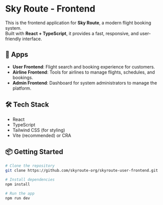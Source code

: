 # Sky Route - Frontend

This is the frontend application for **Sky Route**, a modern flight booking system.  
Built with **React + TypeScript**, it provides a fast, responsive, and user-friendly interface.

## 🚀 Apps
- **User Frontend**: Flight search and booking experience for customers.
- **Airline Frontend**: Tools for airlines to manage flights, schedules, and bookings.
- **Admin Frontend**: Dashboard for system administrators to manage the platform.

## 🛠️ Tech Stack
- React
- TypeScript
- Tailwind CSS (for styling)
- Vite (recommended) or CRA

## 📦 Getting Started
```bash
# Clone the repository
git clone https://github.com/skyroute-org/skyroute-user-frontend.git

# Install dependencies
npm install

# Run the app
npm run dev
